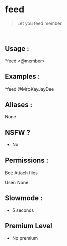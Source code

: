 # feed

> Let you feed member.

<br>

## Usage :

*feed <@member>

## Examples :

*feed @Mr¤KayJayDee

## Aliases :

None

## NSFW ?

- No

## Permissions :

Bot: Attach files
<br>

User: None

## Slowmode :

- 5 seconds

## Premium Level

- No premium